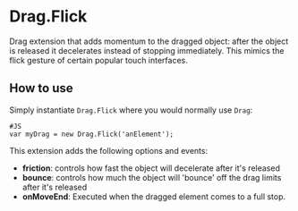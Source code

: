Drag.Flick
==========

Drag extension that adds momentum to the dragged object: after the object is released it decelerates instead of stopping immediately. This mimics the flick gesture of certain popular touch interfaces. 

How to use
----------

Simply instantiate `Drag.Flick` where you would normally use `Drag`:

	#JS
	var myDrag = new Drag.Flick('anElement');

This extension adds the following options and events: 

  - **friction**: controls how fast the object will decelerate after it's released
  - **bounce**: controls how much the object will 'bounce' off the drag limits after it's released
  - **onMoveEnd**: Executed when the dragged element comes to a full stop.

